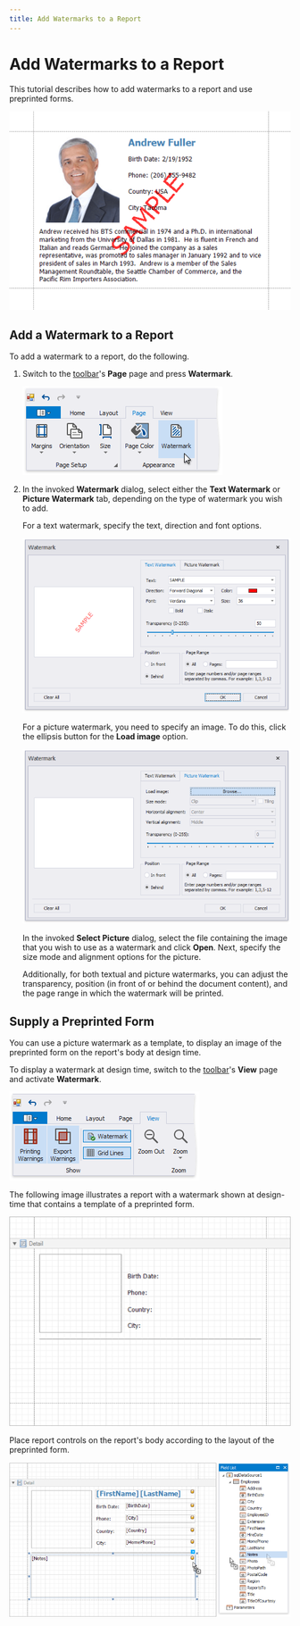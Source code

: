 ```yaml
---
title: Add Watermarks to a Report
---
```

# Add Watermarks to a Report

This tutorial describes how to add watermarks to a report and use preprinted forms.

![eurd-win-add-watermarks-result](../../../../images/eurd-win-add-watermarks-result.png)

## <a name="addwatermark"></a>Add a Watermark to a Report
To add a watermark to a report, do the following.

1. Switch to the [toolbar](..\report-designer-tools\toolbar.md)'s **Page** page and press **Watermark**.

	![eurd-win-add-watermarks-use-toolbox](../../../../images/eurd-win-add-watermarks-use-toolbox.png)
2. In the invoked **Watermark** dialog, select either the **Text Watermark** or **Picture Watermark** tab, depending on the type of watermark you wish to add.
	
	For a text watermark, specify the text, direction and font options.
	
	![eurd-win-watermark-editor](../../../../images/eurd-win-watermark-editor.png)
	
	For a picture watermark, you need to specify an image. To do this, click the ellipsis button for the **Load image** option.
	
	![eurd-win-watermark-editor-picture](../../../../images/eurd-win-watermark-editor-picture.png)
	
	In the invoked **Select Picture** dialog, select the file containing the image that you wish to use as a watermark and click **Open**. Next, specify the size mode and alignment options for the picture.
	
	Additionally, for both textual and picture watermarks, you can adjust the transparency, position (in front of or behind the document content), and the page range in which the watermark will be printed.

## <a name="preprintedform"></a>Supply a Preprinted Form
You can use a picture watermark as a template, to display an image of the preprinted form on the report's body at design time.

To display a watermark at design time, switch to the [toolbar](..\report-designer-tools\toolbar.md)'s **View** page and activate  **Watermark**.

![eurd-win-add-preprinted-watermark](../../../../images/eurd-win-add-preprinted-watermark.png)

The following image illustrates a report with a watermark shown at design-time that contains a template of a preprinted form.

![eurd-win-add-a-template-watermark](../../../../images/eurd-win-add-a-template-watermark.png)

Place report controls on the report's body according to the layout of the preprinted form.

![eurd-win-add-a-template-watermark-result](../../../../images/eurd-win-add-a-template-watermark-result.png)